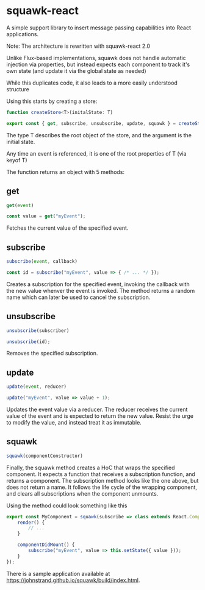 # squawk-react
A simple support library to insert message passing capabilities into React applications.

Note: The architecture is rewritten with squawk-react 2.0

Unlike Flux-based implementations, squawk does not handle automatic injection via properties, but instead expects each component to track it's own state (and update it via the global state as needed)

While this duplicates code, it also leads to a more easily understood structure

Using this starts by creating a store:

```typescript
function createStore<T>(initalState: T)

export const { get, subscribe, unsubscribe, update, squawk } = createStore<IAppState>({ /* ... */ })
```

The type T describes the root object of the store, and the argument is the initial state. 

Any time an event is referenced, it is one of the root properties of T (via keyof T)

The function returns an object with 5 methods:

## get

```typescript
get(event)

const value = get("myEvent");
```

Fetches the current value of the specified event.
## subscribe

```typescript
subscribe(event, callback)

const id = subscribe("myEvent", value => { /* ... */ });
```

Creates a subscription for the specified event, invoking the callback with the new value whenver the event is invoked. The method returns a random name which can later be used to cancel the subscription.

## unsubscribe

```typescript
unsubscribe(subscriber)

unsubscribe(id);
```

Removes the specified subscription.

## update

```typescript
update(event, reducer)

update("myEvent", value => value + 1);
```

Updates the event value via a reducer. The reducer receives the current value of the event and is expected to return the new value. Resist the urge to modify the value, and instead treat it as immutable.

## squawk

```typescript
squawk(componentConstructor)
```

Finally, the squawk method creates a HoC that wraps the specified component. It expects a function that receives a subscription function, and returns a component. The subscription method looks like the one above, but does not return a name. It follows the life cycle of the wrapping component, and clears all subscriptions when the component unmounts.

Using the method could look something like this
```typescript
export const MyComponent = squawk(subscribe => class extends React.Component {
    render() {
        // ...
    }

    componentDidMount() {
        subscribe("myEvent", value => this.setState({ value }));
    }
});
```

There is a sample application available at https://johnstrand.github.io/squawk/build/index.html.